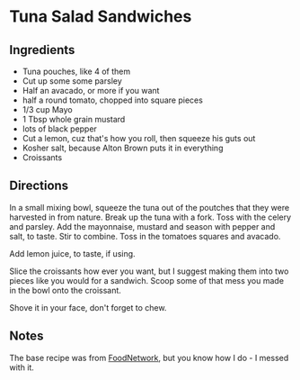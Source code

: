 # Tuna Salad Sandwiches

## Ingredients

* Tuna pouches, like 4 of them
* Cut up some some parsley
* Half an avacado, or more if you want
* half a round tomato, chopped into square pieces
* 1/3 cup Mayo
* 1 Tbsp whole grain mustard
* lots of black pepper
* Cut a lemon, cuz that's how you roll, then squeeze his guts out
* Kosher salt, because Alton Brown puts it in everything
* Croissants

## Directions

In a small mixing bowl, squeeze the tuna out of the poutches that they were harvested in from nature. Break up the tuna with a fork. Toss with the celery and parsley. Add the mayonnaise, mustard and season with pepper and salt, to taste. Stir to combine. Toss in the tomatoes squares and avacado.

Add lemon juice, to taste, if using.

Slice the croissants how ever you want, but I suggest making them into two pieces like you would for a sandwich. Scoop some of that mess you made in the bowl onto the croissant.

Shove it in your face, don't forget to chew.

## Notes
The base recipe was from [FoodNetwork](http://www.foodnetwork.com/recipes/food-network-kitchens/tuna-salad-recipe/index.html), but you know how I do - I messed with it. 
